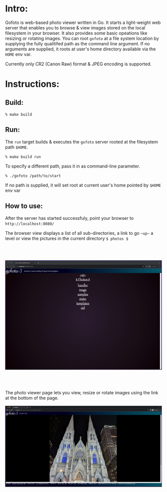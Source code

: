 
# Intro:

Gofoto is web-based photo viewer written in Go. It starts a light-weight web server that enables you to browse & view images stored on the local filesystem in your browser. It also provides some basic opeations like resizing or rotating images. You can root `gofoto` at a file system location by supplying the fully qualitifed path as the command line argument. If no arguments are supplied, it roots at user's home directory available via the `HOME` env var.

Currently only CR2 (Canon Raw) format & JPEG encoding is supported.

# Instructions:

## Build:

```
% make build 
```

## Run:

The `run` target builds & executes the `gofoto` server rooted at the filesystem path `$HOME`.

```
% make build run 
```

To specify a different path, pass it in as command-line parameter.

```
% ./gofoto /path/to/start
```

If no path is supplied, it will set root at current user's home pointed by `$HOME` env var

## How to use:

After the server has started successfuly, point your browser to `http://localhost:8080/`

The browser view displays a list of all sub-directories, a link to go `~up~` a level or view the pictures in the current directory `$ photos $`

<br/><br/>

![](doc/browse1.png)

<br/><br/>

The photo viewer page lets you view, resize or rotate images using the link at the bottom of the page.
<br/><br/>
![](doc/view.png)




